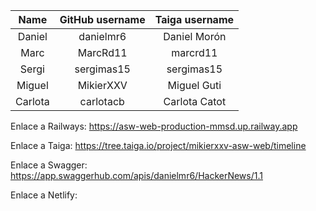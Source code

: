 |  Name   | GitHub username | Taiga username |
|:-------:|:---------------:|:--------------:|
| Daniel  |    danielmr6    |  Daniel Morón  |
|  Marc   |    MarcRd11     |    marcrd11    |
|  Sergi  |   sergimas15    |   sergimas15   |
| Miguel  |    MikierXXV    |  Miguel Guti   |
| Carlota |    carlotacb    | Carlota Catot  |


Enlace a Railways:
https://asw-web-production-mmsd.up.railway.app

Enlace a Taiga:
https://tree.taiga.io/project/mikierxxv-asw-web/timeline

Enlace a Swagger:
https://app.swaggerhub.com/apis/danielmr6/HackerNews/1.1

Enlace a Netlify:

